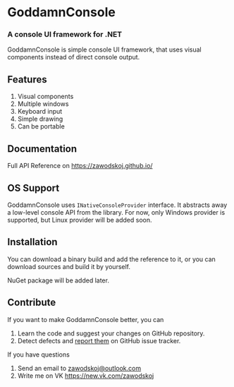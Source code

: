# GoddamnConsole
### A console UI framework for .NET

GoddamnConsole is simple console UI framework, that uses visual components instead of direct console output.

## Features

1. Visual components
2. Multiple windows
3. Keyboard input
4. Simple drawing
5. Can be portable

## Documentation

Full API Reference on https://zawodskoj.github.io/

## OS Support

GoddamnConsole uses `INativeConsoleProvider` interface. It abstracts away a low-level console API from the library. For now, only Windows provider is supported, but Linux provider will be added soon.

## Installation

You can download a binary build and add the reference to it, or you can download sources and build it by yourself.

NuGet package will be added later.

## Contribute

If you want to make GoddamnConsole better, you can

1. Learn the code and suggest your changes on GitHub repository.
2. Detect defects and [report them](https://github.com/zawodskoj/GoddamnConsole/issues/new) on GitHub issue tracker.

If you have questions

1. Send an email to zawodskoj@outlook.com
2. Write me on VK https://new.vk.com/zawodskoj
